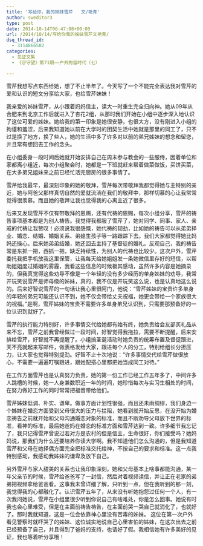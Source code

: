 ```yaml
---
title: '写给你，我的姊妹雪芹   文/艳青'
author: sweditor3
type: post
date: 2014-10-14T06:47:08+00:00
url: /2014/10/14/写给你我的姊妹雪芹文艳青/
dsq_thread_id:
  - 3114866582
categories:
  - 见证文集
  - 《＠守望》第71期——户外拘留时代（七）

---
```

雪芹我想写点东西给她，想了不止半年了。今天写了一个不能完全表达我对雪芹的爱和认识的短文分享给大家，也给雪芹妹妹！

我亲爱的姊妹雪芹，从小跟着妈妈信主，读大一时重生完全归向神。她从09年从合肥来到北京工作后就进入了杏花2组，从那时我们开始在小组中逐步深入地认识了这位可爱的姊妹。她给我的第一印象是她很安静，也很大方，没有刚进入小组的拘谨和羞涩，后来我知道她以前在大学时的团契生活中她就是那里的同工了，只不过是换了地方，换了些人，她的生活中多了许多对以前的弟兄姊妹的想念和留恋，并且常有想回去工作的念头。

在小组委身一段时间后她就开始安排自己在周末参与教会的一些服侍，因着单位和家都离小组近，每次小组聚会时，她都是一下班就赶来帮着做菜做饭，买饼买菜，在大多弟兄姐妹来之前已经忙活完厨房的很多事情了。

雪芹给我最早，最深刻印象的她的敬拜，雪芹每次带敬拜我都觉得她与主特别的亲近，她与阿爸父那样真切自然的爱就流淌在我们的敬拜中，那样切慕的心让我常常觉得很羡慕。而且她的敬拜让我也觉得我的心离主近了很多。

后来又发现雪芹不仅有带敬拜的恩赐，还有代祷的恩赐，每次小组分享，雪芹的祷告事项基本都是为别人祷告。我觉得我都服了雪芹了，她对同学、同事、家人、亲戚的代祷让我赞叹！必须说我很感慨，她代祷的韧劲，比如她的祷告可以从弟弟择业、婚恋、结婚、婚姻关系、弟媳生孩子等一路跟踪下去。我们大家都觉得她比妈妈还操心。后来她弟弟结婚，她还回去主持了基督徒的婚礼。反观自己，我的祷告常是东抓一把，西抓一把，缺乏持续性，为别人的代祷也比较少。这次户外，雪芹委托我把手机放我这里保管，让我每天给她姐姐发一条她微信里存好的短信，以帮助姐姐度过婚姻的雾霾，我看这些信息的时候极其感动，虽然许多内容是她摘录的，但我真觉得这些劝导不像是一个年轻的没有多少经历的单身姊妹的劝导，我常开玩笑说雪芹是师母级的姊妹，真的，我不仅是开玩笑这么说，也是认真地这么说的。后来好智说雪芹的一句话让我心里很阿门，他说：“雪芹姊妹的宝贵许多单身的年轻的弟兄可能还认识不到，她不仅会带给丈夫祝福，她更会带给一个家族很大的祝福。”是啊，雪芹姊妹的宝贵不需要许多单身弟兄认识到，只需要那预备好的一位认识到就好了。

雪芹的执行能力特别好，许多事情交代给她都有始有终，她负责给会友部买礼品从来不忘，雪芹之前我曾经做过一段时间，好智觉得我拖拉，需要不断提醒，后来安排给雪芹，好智就不再提醒了。小组搞圣诞活动时她负责的统筹布置及督促跟进，天不亮就起来写邮件，做表格发给大家，跟进每个人的分工，特别给组长分担压力，让大家也觉得特别提劲。好智不止十次地说：“许多事情交代给雪芹做很放心，不需要一遍遍叮嘱跟进，跟她配搭心里都把她当成同工对待。”

在工作方面雪芹也是认真努力负责，她的第一份工作已经工作五年多了，中间许多人跳槽的时候，她一人身兼数职近一年的时间，她珍惜每次与实习生相处的时间，在努力做好工作的同时常常把福音带给他们。

雪芹姊妹低调、朴实、谦卑。做事方面计划性很强，而且还未雨绸缪，我们身边一个姊妹在婚恋方面受到父母很大的压力与拦阻，她看到就开始反思，在没开始为婚恋祷告之前就开始和父母沟通婚恋对象的标准，而且不断劝导父母放下世界的标准，看神的标准，最后她爸妈在婚恋的标准方面和雪芹达到一致。许多细节我忘记了，我只记得雪芹曾说过若对方是农村的但是信主，生命很好，你们接受吗？她妈妈说，那我们为什么还要培养你读大学啊。我不知道他们怎么沟通的，但是我知道雪芹和父母在她择偶方面完全把标准交托给神，不按自己的要求和标准。这一点我特别感动，我感动我姊妹的谦卑及放下自己。

另外雪芹与家人甜美的关系也让我印象深刻。她和父母基本上啥事都能沟通，某一年父亲节的时候，雪芹给爸爸写了一封信，然后对着视频读信，并让正在老家的弟弟把视频拿给爸爸看。这事我未曾详细了解，只听到一点，但在我听到的那一刻，我觉得我的心都融化了。认识雪芹五年了，从来没有听她抱怨过任何一个人，有一次我问她说，雪芹在小组里很少听到你说自己有啥难处，你是怎么回事。她说有时我也会心里难受，但是在主面前祷告祷告，在主面前哭一哭自己就消化了，也就好了。那时我就知道，这是一位会依靠神心里没有苦毒的姊妹。 这位在第一次户外看见警察时就吓哭了的姊妹、这位诚实地说自己心里害怕的姊妹，在这次出去之前已经预备了自己，并且得到了爸妈的支持，也请好了假。我相信她有许多美好的见证，我也等着听分享哦！